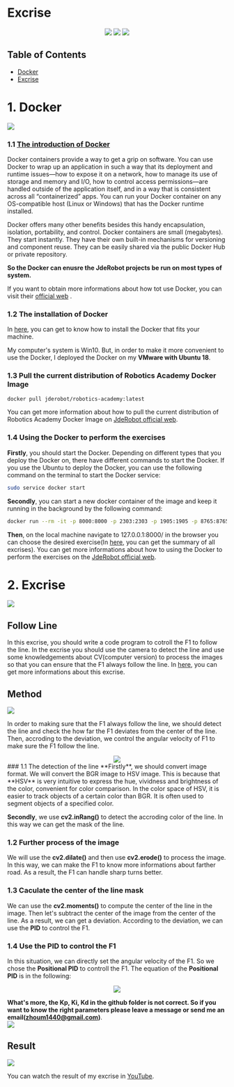 
# Excrise

<div align=center><img src="https://img.shields.io/badge/Python-3776AB?style=for-the-badge&logo=python&logoColor=white"> <img src="https://img.shields.io/badge/GIT-E44C30?style=for-the-badge&logo=git&logoColor=white"> <img src="
https://img.shields.io/badge/docker-%230db7ed.svg?style=for-the-badge&logo=docker&logoColor=white"> 
</div>

## Table of Contents

- [Docker](#docker)
- [Excrise](#excrise)


# 1.  Docker
<img src="https://img.shields.io/badge/Docker----blue">

### 1.1 [The introduction of Docker](https://www.infoworld.com/article/3310941/why-you-should-use-docker-and-containers.html)

Docker containers provide a way to get a grip on software. You can use Docker to wrap up an application in such a way that its deployment and runtime issues—how to expose it on a network, how to manage its use of storage and memory and I/O, how to control access permissions—are handled outside of the application itself, and in a way that is consistent across all “containerized” apps. You can run your Docker container on any OS-compatible host (Linux or Windows) that has the Docker runtime installed.

Docker offers many other benefits besides this handy encapsulation, isolation, portability, and control. Docker containers are small (megabytes). They start instantly. They have their own built-in mechanisms for versioning and component reuse. They can be easily shared via the public  Docker Hub  or private repository.

**So the Docker can enusre the JdeRobot projects be run on most types of system.**

If you want to obtain more informations about how tot use Docker, you can visit their [official web](https://www.docker.com/) .



###  1.2 The installation of Docker
In [here](https://docs.docker.com/get-docker/), you can get to know how to install the Docker that fits your machine.

My computer's system is Win10. But, in order to make it more convenient to use the Docker, I deployed the Docker on my **VMware with Ubuntu 18**.

###  1.3 Pull the current distribution of Robotics Academy Docker Image
```sh
docker pull jderobot/robotics-academy:latest
```
You can get more information about how to pull the current distribution of Robotics Academy Docker Image on [JdeRobot official web](https://jderobot.github.io/RoboticsAcademy/user_guide/).

###  1.4 Using the Docker to perform the exercises

**Firstly**,  you should start the Docker. Depending on different types that you deploy the Docker on, there have different commands to start the Docker. If you use the Ubuntu to deploy the Docker, you can use the following command on the terminal to start the Docker service:
```sh
sudo service docker start
```
**Secondly**, you can start a new docker container of the image and keep it running in the background by the following command:
```sh
docker run --rm -it -p 8000:8000 -p 2303:2303 -p 1905:1905 -p 8765:8765 -p 6080:6080 -p 1108:1108 -p 7163:7163 jderobot/robotics-academy
```
**Then**, on the local machine navigate to 127.0.0.1:8000/ in the browser you can choose the desired exercise(In [here](https://jderobot.github.io/RoboticsAcademy/exercises/), you can get the summary of all excrises).
You can get more informations about how to using the Docker to perform the exercises on the [JdeRobot official web](https://jderobot.github.io/RoboticsAcademy/user_guide/).

# 2. Excrise

<img src="http://ForTheBadge.com/images/badges/made-with-python.svg">


##  Follow Line

In this excrise, you should write a code program to cotroll the F1 to follow the line. In the excrise you should use the camera to detect the line and use some knowledgements about CV(computer version) to process the images so that you can ensure that the F1 always follow the line. In [here](https://jderobot.github.io/RoboticsAcademy/exercises/AutonomousCars/follow_line/), you can get more informations about this excrise.

## Method
<img src = "https://img.shields.io/badge/opencv-2-orange">

In order to making sure that the F1 always follow the line, we should detect the line and check the how far the F1 deviates from the center of the line. Then, accroding to the deviation, we control the angular velocity of F1 to make sure the F1 follow the line.
<div align=center><img src="https://github.com/unswimmingduck/SoC_JdeRobot/tree/master/JdeRobot_excrise/Follow_Line/README/Follow_Line.png"></div>
### 1.1 The detection of the line
**Firstly**, we should convert image format. We will convert the BGR image to HSV image. This is because that **HSV** is very intuitive to express the hue, vividness and brightness of the color, convenient for color comparison. In the color space of HSV, it is easier to track objects of a certain color than BGR. It is often used to segment objects of a specified color.

**Secondly**, we use **cv2.inRang()** to detect the accroding color of the line. In this way we can get the mask of the line.

### 1.2 Further process of the image
We will use the **cv2.dilate()** and then use **cv2.erode()** to process the image. In this way, we can make the F1 to know more informations about farther road. As a result, the F1 can handle sharp turns better.

### 1.3 Caculate the center of the line mask
We can use the **cv2.moments()** to compute the center of the line in the image. Then let's subtract the center of the image from the center of the line. As a result, we can get a deviation. According to the deviation, we can use the **PID** to control the F1.

### 1.4 Use the PID to control the F1
In this situation, we can directly set the angular velocity of the F1. So we chose the **Positional PID** to controll the F1. The equation of the **Positional PID** is in the following:
<div align=center><img src="https://github.com/unswimmingduck/SoC_JdeRobot/tree/master/JdeRobot_excrise/Follow_Line/README/Positional_PID.png"></div>

**What's more, the Kp, Ki, Kd in the github folder is not correct. So if you want to know the right parameters please leave a message or send me an email(zhoum1440@gmail.com)**.  
<img src="https://img.shields.io/badge/Gmail-D14836?style=for-the-badge&logo=gmail&logoColor=white">

## Result   

<img src="https://img.shields.io/badge/YouTube-FF0000?style=for-the-badge&logo=youtube&logoColor=white">

You can watch the result of my excrise in [YouTube](https://youtu.be/-oZB0JRg9Ho). 


